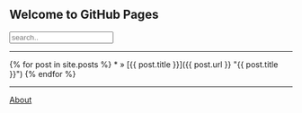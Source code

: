 ## Welcome to GitHub Pages

<form><input type="text" placeholder="search.."></form>
<hr/>
{% for post in site.posts %}
  *   <!-- <span>{{ post.date | date_to_string }}</span> --> » [{{ post.title }}]({{ post.url }} "{{ post.title }}")
{% endfor %}
<hr/>

[About](about.md)
